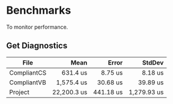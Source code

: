 ﻿# Benchmarks
To monitor performance.

## Get Diagnostics
|        File |        Mean |     Error |      StdDev |
|------------ |------------:|----------:|------------:|
| CompliantCS |    631.4 us |   8.75 us |     8.18 us |
| CompliantVB |  1,575.4 us |  30.68 us |    39.89 us |
|     Project | 22,200.3 us | 441.18 us | 1,279.93 us |
